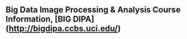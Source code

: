 ## Big Data Image Processing & Analysis Course Information, [BIG DIPA] (http://bigdipa.ccbs.uci.edu/)
